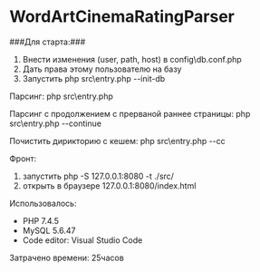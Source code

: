 # WordArtCinemaRatingParser

###Для старта:###
1) Внести изменения (user, path, host) в config\db.conf.php
2) Дать права этому пользователю на базу 
3) Запустить php src\entry.php --init-db

Парсинг:
php src\entry.php

Парсинг с продолжением с прерваной раннее страницы:
php src\entry.php --continue

Почистить дирикторию с кешем:
php src\entry.php --cc

Фронт:
1) запустить php -S 127.0.0.1:8080 -t ./src/
2) открыть в браузере 127.0.0.1:8080/index.html

Использовалось:
* PHP 7.4.5
* MySQL 5.6.47
* Code editor: Visual Studio Code

Затрачено времени: 25часов